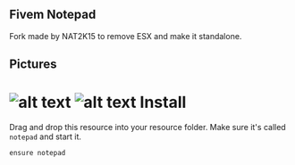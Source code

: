 ## Fivem Notepad
Fork made by NAT2K15 to remove ESX and make it standalone.

## Pictures
![alt text](https://i.imgur.com/hie3acy.png)
![alt text](https://i.imgur.com/XhMQFIj.jpg)
Install
==================
Drag and drop this resource into your resource folder. Make sure it's called `notepad` and start it.
```
ensure notepad
```
